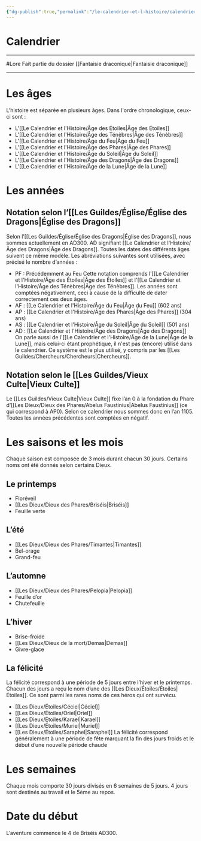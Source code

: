 ```yaml
---
{"dg-publish":true,"permalink":"/le-calendrier-et-l-histoire/calendrier/"}
---
```


# Calendrier
---
#Lore
Fait partie du dossier [[Fantaisie draconique\|Fantaisie draconique]]

-------

# Les âges
L'histoire est séparée en plusieurs âges. Dans l'ordre chronologique, ceux-ci sont :
- L'[[Le Calendrier et l'Histoire/Âge des Étoiles\|Âge des Étoiles]]
- L'[[Le Calendrier et l'Histoire/Âge des Ténèbres\|Âge des Ténèbres]]
- L'[[Le Calendrier et l'Histoire/Âge du Feu\|Âge du Feu]]
- L'[[Le Calendrier et l'Histoire/Âge des Phares\|Âge des Phares]]
- L'[[Le Calendrier et l'Histoire/Âge du Soleil\|Âge du Soleil]]
- L'[[Le Calendrier et l'Histoire/Âge des Dragons\|Âge des Dragons]]
- L'[[Le Calendrier et l'Histoire/Âge de la Lune\|Âge de la Lune]]
# Les années

## Notation selon l’[[Les Guildes/Église/Église des Dragons\|Église des Dragons]]

Selon l’[[Les Guildes/Église/Église des Dragons\|Église des Dragons]], nous sommes actuellement en AD300. AD signifiant [[Le Calendrier et l'Histoire/Âge des Dragons\|Âge des Dragons]].
Toutes les dates des différents âges suivent ce même modèle. Les abréviations suivantes sont utilisées, avec précisé le nombre d’années :
- PF : Précédemment au Feu
		Cette notation comprends l'[[Le Calendrier et l'Histoire/Âge des Étoiles\|Âge des Étoiles]] et l'[[Le Calendrier et l'Histoire/Âge des Ténèbres\|Âge des Ténèbres]]. Les années sont comptées négativement, ceci à cause de la difficulté de dater correctement ces deux âges.
- AF : [[Le Calendrier et l'Histoire/Âge du Feu\|Âge du Feu]] (602 ans)
- AP : [[Le Calendrier et l'Histoire/Âge des Phares\|Âge des Phares]] (304 ans)
- AS : [[Le Calendrier et l'Histoire/Âge du Soleil\|Âge du Soleil]] (501 ans)
- AD : [[Le Calendrier et l'Histoire/Âge des Dragons\|Âge des Dragons]]
On parle aussi de l'[[Le Calendrier et l'Histoire/Âge de la Lune\|Âge de la Lune]], mais celui-ci étant prophétique, il n'est pas (encore) utilisé dans le calendrier.
Ce système est le plus utilisé, y compris par les [[Les Guildes/Chercheurs/Chercheurs\|Chercheurs]].
## Notation selon le [[Les Guildes/Vieux Culte\|Vieux Culte]]
Le [[Les Guildes/Vieux Culte\|Vieux Culte]] fixe l’an 0 à la fondation du Phare d’[[Les Dieux/Dieux des Phares/Abelus Faustinius\|Abelus Faustinius]] (ce qui correspond à AP0). Selon ce calendrier nous sommes donc en l’an 1105.
Toutes les années précédentes sont comptées en négatif.
# Les saisons et les mois
Chaque saison est composée de 3 mois durant chacun 30 jours. Certains noms ont été donnés selon certains Dieux.
## Le printemps
- Floréveil
- [[Les Dieux/Dieux des Phares/Briséis\|Briséis]]
- Feuille verte
## L’été
- [[Les Dieux/Dieux des Phares/Timantes\|Timantes]]
- Bel-orage
- Grand-feu
## L’automne
- [[Les Dieux/Dieux des Phares/Pelopia\|Pelopia]]
- Feuille d’or
- Chutefeuille
## L’hiver
- Brise-froide
- [[Les Dieux/Dieux de la mort/Demas\|Demas]]
- Givre-glace
## La félicité
La félicité correspond à une période de 5 jours entre l’hiver et le printemps. Chacun des jours a reçu le nom d’une des [[Les Dieux/Étoiles/Étoiles\|Étoiles]]. Ce sont parmi les rares noms de ces héros qui ont survécu.
- [[Les Dieux/Étoiles/Céciel\|Céciel]]
- [[Les Dieux/Étoiles/Oriel\|Oriel]]
- [[Les Dieux/Étoiles/Karael\|Karael]]
- [[Les Dieux/Étoiles/Muriel\|Muriel]]
- [[Les Dieux/Étoiles/Saraphel\|Saraphel]]
La félicité correspond généralement à une période de fête marquant la fin des jours froids et le début d’une nouvelle période chaude
# Les semaines
Chaque mois comporte 30 jours divisés en 6 semaines de 5 jours. 4 jours sont destinés au travail et le 5ème au repos.
# Date du début
L’aventure commence le 4 de Briséis AD300.